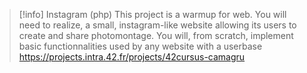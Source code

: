 
> [!info] Instagram (php)
> This project is a warmup for web. You will need to realize, a small, instagram-like website allowing its users to create and share photomontage. You will, from scratch, implement basic functionnalities used by any website with a userbase
> https://projects.intra.42.fr/projects/42cursus-camagru
